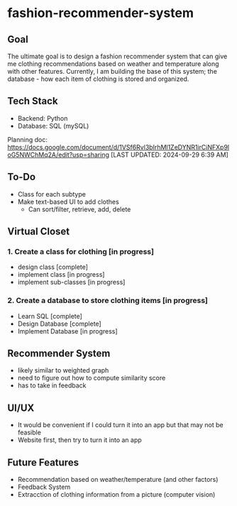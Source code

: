 # fashion-recommender-system
## Goal
The ultimate goal is to design a fashion recommender system that can give me clothing recommendations based on weather and temperature along with other features.
Currently, I am building the base of this system; the database - how each item of clothing is stored and organized.

## Tech Stack
- Backend: Python
- Database: SQL (mySQL)

Planning doc: https://docs.google.com/document/d/1VSf6Rvl3bIrhMl1ZeDYNR1irCiNFXp9loG5NWChMq2A/edit?usp=sharing     [LAST UPDATED: 2024-09-29 6:39 AM]

## To-Do
- Class for each subtype
- Make text-based UI to add clothes
  - Can sort/filter, retrieve, add, delete

## Virtual Closet
### 1. Create a class for clothing  [in progress]
- design class [complete]
- implement class [in progress]
- implement sub-classes [in progress]

### 2. Create a database to store clothing items [in progress]
- Learn SQL [complete]
- Design Database [complete]
- Implement Database [in progress]

## Recommender System
- likely similar to weighted graph
- need to figure out how to compute similarity score
- has to take in feedback

## UI/UX
- It would be convenient if I could turn it into an app but that may not be feasible
- Website first, then try to turn it into an app

## Future Features
- Recommendation based on weather/temperature (and other factors)
- Feedback System
- Extracction of clothing information from a picture (computer vision)


  
